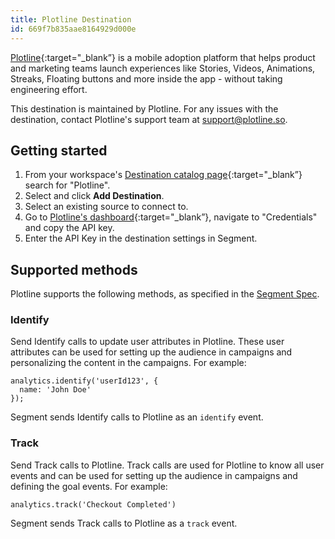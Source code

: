 ```yaml
---
title: Plotline Destination
id: 669f7b835aae8164929d000e
---
```


[Plotline](https://www.plotline.so/?utm_source=segmentio&utm_medium=docs&utm_campaign=partners){:target="_blank”} is a mobile adoption platform that helps product and marketing teams launch experiences like Stories, Videos, Animations, Streaks, Floating buttons and more inside the app - without taking engineering effort.

This destination is maintained by Plotline. For any issues with the destination, contact Plotline's support team at support@plotline.so.

## Getting started

1. From your workspace's [Destination catalog page](https://app.segment.com/goto-my-workspace/destinations/catalog){:target="_blank”} search for "Plotline".
2. Select and click **Add Destination**.
3. Select an existing source to connect to.
4. Go to [Plotline's dashboard](app.plotline.so){:target="_blank”}, navigate to "Credentials" and copy the API key.
5. Enter the API Key in the destination settings in Segment.

## Supported methods

Plotline supports the following methods, as specified in the [Segment Spec](https://github.com/segmentio/segment-docs/blob/develop/docs/connections/spec).

### Identify

Send Identify calls to update user attributes in Plotline. These user attributes can be used for setting up the audience in campaigns and personalizing the content in the campaigns. For example:  

```
analytics.identify('userId123', {
  name: 'John Doe'
});
```

Segment sends Identify calls to Plotline as an `identify` event.

### Track

Send Track calls to Plotline. Track calls are used for Plotline to know all user events and can be used for setting up the audience in campaigns and defining the goal events. For example:  

```
analytics.track('Checkout Completed')
```

Segment sends Track calls to Plotline as a `track` event.
